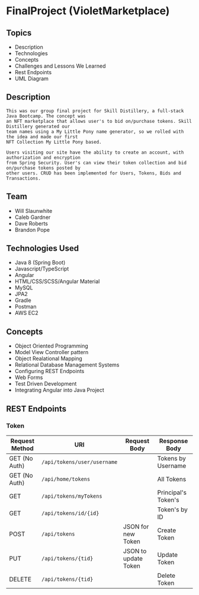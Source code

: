 # FinalProject (VioletMarketplace)

## Topics
  - Description
  - Technologies
  - Concepts
  - Challenges and Lessons We Learned
  - Rest Endpoints
  - UML Diagram
  <!-- - How to Run -->

## Description

    This was our group final project for Skill Distillery, a full-stack Java Bootcamp. The concept was
    an NFT marketplace that allows user's to bid on/purchase tokens. Skill Distillery generated our
    team names using a My Little Pony name generator, so we rolled with the idea and made our first
    NFT Collection My Little Pony based.

    Users visiting our site have the ability to create an account, with authorization and encryption
    from Spring Security. User's can view their token collection and bid on/purchase tokens posted by
    other users. CRUD has been implemented for Users, Tokens, Bids and Transactions.  
<!--  Move to LESSONS LEARNED
    - VioletMarketplace is a full-stack Java(Spring Boot)/Angular project that allows users to create and trade NFTs. Going into this (Nov '21), I didn't know what NFTs were. Throughout the course of this project I learned a ton about NFTs and Web3 technology in general.
     Need more details about how a user can interact with the website  -->

## Team

  - Will Slaunwhite
  - Caleb Gardner
  - Dave Roberts
  - Brandon Pope

## Technologies Used

  - Java 8 (Spring Boot)
  - Javascript/TypeScript
  - Angular
  - HTML/CSS/SCSS/Angular Material
  - MySQL
  - JPA2
  - Gradle
  - Postman
  - AWS EC2

## Concepts

  - Object Oriented Programming
  - Model View Controller pattern
  - Object Realational Mapping
  - Relational Database Management Systems
  - Configuring REST Endpoints
  - Web Forms
  - Test Driven Development
  - Integrating Angular into Java Project
<!-- OOP, MVC Pattern, Web Forms, Proof of Work, DBMS, ORM, Encryption and Authorization, Configuring REST Endpoints, Integrating Angular frontend, CRUD, dependency management, Test Driven Development, -->

<!-- ## Challenges and Lessons Learned  -->


## REST Endpoints

### Token


| Request Method | URI                         | Request Body         | Response Body       |
|----------------|-----------------------------|----------------------|---------------------|
| GET  (No Auth) | `/api/tokens/user/username` |                      | Tokens by Username  |
| GET  (No Auth) | `/api/home/tokens`          |                      | All Tokens          |
| GET            | `/api/tokens/myTokens`      |                      | Principal's Token's |
| GET            | `/api/tokens/id/{id}`       |                      | Token's by ID       |
| POST           | `/api/tokens`               | JSON for new Token   | Create Token        |
| PUT            | `/api/tokens/{tid}`         | JSON to update Token | Update Token        |
| DELETE         | `/api/tokens/{tid}`         |                      | Delete Token        |

<!--
# Final Project

- [Toon Throwback](#final-project)
  - [Description](#description)
  - [Technologies](#technologies)
  - [Concepts](#concepts)
  - [Auth Rest Endpoints](#rest-endpoints-auth)
  - [Cartoon Rest Endpoints](#rest-endpoints-cartoon)
  - [Comment Rest Endpoints](#rest-endpoints-comment)
  - [Fact Rest Endpoints](#rest-endpoints-fact)
  - [Media Rest Endpoints](#rest-endpoints-media)
  - [Merchandise Rest Endpoints](#rest-endpoints-merchandise)
  - [Trivia Rest Endpoints](#rest-endpoints-trivia)
  - [User Rest Endpoints](#rest-endpoints-user)
  - [Lessons Learned](#lessons-learned)



## EC2 URL

http://18.144.181.105:8080/ToonThrowback/#/home



## Description

This is a full stack group project that implements full CRUD for a user and their respective media and merchandise uploads to the site as well as a search bar to look up nostalgia inducing cartoons of the 90s/early 00s by keyword.



- [Back to Top](#final-project)



- [Back to Top](#final-project)



# Concepts

-   Try/Catch Statements and Exceptions
-   Request Mapping (Get, Post, Delete, Put)
-   Object Oriented Programming (Abstraction, Polymorphism, Inheritance, Encapsulation)
-   Interfaces
-   Web Forms
-   Services
-   Controllers
-   Entities
-   Database extraction with Repository
-   Encryption and Authorization



- [Back to Top](#final-project)

